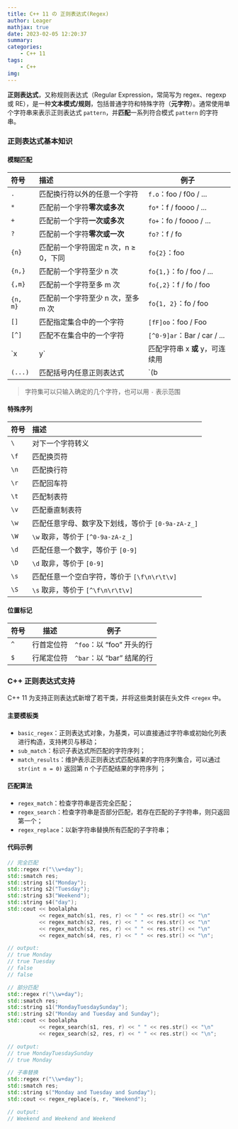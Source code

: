 ```yaml
---
title: C++ 11 の 正则表达式(Regex)
author: Leager
mathjax: true
date: 2023-02-05 12:20:37
summary:
categories:
    - C++ 11
tags:
    - C++
img:
---
```


**正则表达式**，又称规则表达式（Regular Expression，常简写为 regex、regexp 或 RE），是一种**文本模式/规则**，包括普通字符和特殊字符（**元字符**）。通常使用单个字符串来表示正则表达式 `pattern`，并**匹配**一系列符合模式 `pattern` 的字符串。

<!--more-->

### 正则表达式基本知识

#### 模糊匹配

| 符号     | 描述                                 | 例子                        |
| :------- | :----------------------------------- | --------------------------- |
| `.`      | 匹配换行符以外的任意一个字符         | `f.o`：foo / f0o / ...      |
| `*`      | 匹配前一个字符**零次或多次**         | `fo*`：f / foooo / ...      |
| `+`      | 匹配前一个字符**一次或多次**         | `fo+`：fo / foooo / ...     |
| `?`      | 匹配前一个字符**零次或一次**         | `fo?`：f / fo               |
| `{n}`    | 匹配前一个字符固定 n 次，n ≥ 0，下同 | `fo{2}`：foo                |
| `{n,}`   | 匹配前一个字符至少 n 次              | `fo{1,}`：fo / foo / ...    |
| `{,m}`   | 匹配前一个字符至多 m 次              | `fo{,2}`：f / fo / foo      |
| `{n, m}` | 匹配前一个字符至少 n 次，至多 m 次   | `fo{1, 2}`：fo / foo        |
| `[]`     | 匹配指定集合中的一个字符             | `[fF]oo`：foo / Foo         |
| `[^]`    | 匹配不在集合中的一个字符             | `[^0-9]ar`：Bar / car / ... |
| `x|y`    | 匹配字符串 x **或** y，可连续用      | `foo|bar`：foo / bar        |
| `(...)`  | 匹配括号内任意正则表达式             | `(b|c)def`：bdef / cdef     |

> 字符集可以只输入确定的几个字符，也可以用 `-` 表示范围

#### 特殊序列

| 符号 | 描述                                              |
| :--- | :------------------------------------------------ |
| `\`  | 对下一个字符转义                                  |
| `\f` | 匹配换页符                                        |
| `\n` | 匹配换行符                                        |
| `\r` | 匹配回车符                                        |
| `\t` | 匹配制表符                                        |
| `\v` | 匹配垂直制表符                                    |
| `\w` | 匹配任意字母、数字及下划线，等价于 `[0-9a-zA-z_]` |
| `\W` | `\w` 取非，等价于 `[^0-9a-zA-z_]`                 |
| `\d` | 匹配任意一个数字，等价于 `[0-9]`                  |
| `\D` | `\d` 取非，等价于 `[0-9]`                         |
| `\s` | 匹配任意一个空白字符，等价于 `[\f\n\r\t\v]`       |
| `\S` | `\s` 取非，等价于 `[^\f\n\r\t\v]`                 |

#### 位置标记

| 符号 | 描述       | 例子                      |
| ---- | ---------- | ------------------------- |
| `^`  | 行首定位符 | `^foo`：以 “foo” 开头的行 |
| `$`  | 行尾定位符 | `^bar`：以 “bar” 结尾的行 |

### C++ 正则表达式支持

C++ 11 为支持正则表达式新增了若干类，并将这些类封装在头文件 `<regex` 中。

#### 主要模板类

- `basic_regex`：正则表达式对象，为基类，可以直接通过字符串或初始化列表进行构造，支持拷贝与移动；
- `sub_match`：标识子表达式所匹配的字符序列；
- `match_results`：维护表示正则表达式匹配结果的字符序列集合，可以通过 `str(int n = 0)` 返回第 n 个子匹配结果的字符序列 ；

#### 匹配算法

- `regex_match`：检查字符串是否完全匹配；
- `regex_search`：检查字符串是否部分匹配，若存在匹配的子字符串，则只返回第一个；
- `regex_replace`：以新字符串替换所有匹配的子字符串；

#### 代码示例

```c++
// 完全匹配
std::regex r("\\w+day");
std::smatch res;
std::string s1("Monday");
std::string s2("Tuesday");
std::string s3("Weekend");
std::string s4("day");
std::cout << boolalpha
          << regex_match(s1, res, r) << " " << res.str() << "\n"
          << regex_match(s2, res, r) << " " << res.str() << "\n"
          << regex_match(s3, res, r) << " " << res.str() << "\n"
          << regex_match(s4, res, r) << " " << res.str() << "\n";

// output:
// true Monday
// true Tuesday
// false
// false
```

```c++
// 部分匹配
std::regex r("\\w+day");
std::smatch res;
std::string s1("MondayTuesdaySunday");
std::string s2("Monday and Tuesday and Sunday");
std::cout << boolalpha
          << regex_search(s1, res, r) << " " << res.str() << "\n"
          << regex_search(s2, res, r) << " " << res.str() << "\n";

// output:
// true MondayTuesdaySunday
// true Monday
```

```c++
// 子串替换
std::regex r("\\w+day");
std::smatch res;
std::string s("Monday and Tuesday and Sunday");
std::cout << regex_replace(s, r, "Weekend");

// output:
// Weekend and Weekend and Weekend
```

